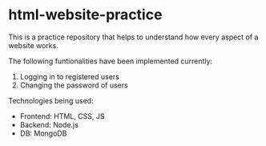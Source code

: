 # html-website-practice

This is a practice repository that helps to understand how every aspect of a website works.

The following funtionalities have been implemented currently:
  1. Logging in to registered users
  2. Changing the password of users

Technologies being used:
  - Frontend: HTML, CSS, JS
  - Backend: Node.js
  - DB: MongoDB
